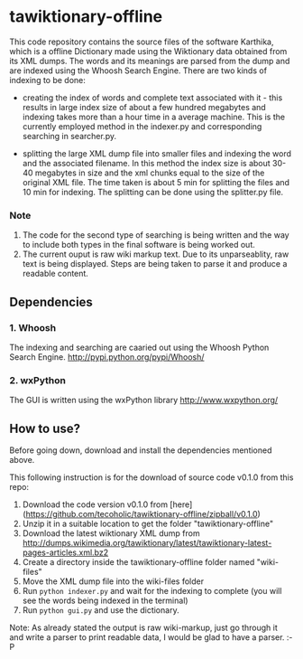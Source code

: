 # tawiktionary-offline
This code repository contains the source files of the software Karthika, which is a offline
Dictionary made using the Wiktionary data obtained from its XML dumps. The words and its meanings
are parsed from the dump and are indexed using the Whoosh Search Engine. There are two kinds of 
indexing to be done:

* creating the index of words and complete text associated with it - this results in large index size
of about a few hundred megabytes and indexing takes more than a hour time in a average machine. 
This is the currently employed method in the indexer.py and corresponding searching in searcher.py.

* splitting the large XML dump file into smaller files and indexing the word and the associated filename.
In this method the index size is about 30-40 megabytes in size and the xml chunks equal to the size of the
original XML file. The time taken is about 5 min for splitting the files and 10 min for indexing. The splitting
can be done using the splitter.py file.

### Note
1. The code for the second type of searching is being written and the way to include both types in the final software
is being worked out.
2. The current ouput is raw wiki markup text. Due to its unparseablity, raw text is being displayed. Steps are being 
taken to parse it and produce a readable content.

## Dependencies
### 1. Whoosh
The indexing and searching are caaried out using the Whoosh Python Search Engine.
http://pypi.python.org/pypi/Whoosh/

### 2. wxPython
The GUI is written using the wxPython library
http://www.wxpython.org/

## How to use?
Before going down, download and install the dependencies mentioned above.

This following instruction is for the download of source code v0.1.0 from this repo:

1. Download the code version v0.1.0 from [here] (https://github.com/tecoholic/tawiktionary-offline/zipball/v0.1.0)
2. Unzip it in a suitable location to get the folder "tawiktionary-offline"
3. Download the latest wiktionary XML dump from http://dumps.wikimedia.org/tawiktionary/latest/tawiktionary-latest-pages-articles.xml.bz2
4. Create a directory inside the tawiktionary-offline folder named "wiki-files"
5. Move the XML dump file into the wiki-files folder
6. Run `python indexer.py` and wait for the indexing to complete (you will see the words being indexed in the terminal)
7. Run `python gui.py` and use the dictionary.

Note: As already stated the output is raw wiki-markup, just go through it and write a parser to print readable data,
I would be glad to have a parser. :-P